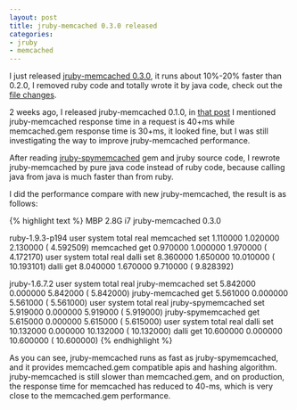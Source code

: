 ```yaml
---
layout: post
title: jruby-memcached 0.3.0 released
categories:
- jruby
- memcached
---
```

I just released [jruby-memcached 0.3.0][0], it runs about 10%-20%
faster than 0.2.0, I removed ruby code and totally wrote it by java
code, check out the [file changes][1].

2 weeks ago, I released jruby-memcached 0.1.0, in [that post][2] I
mentioned jruby-memcached response time in a request is 40+ms while
memcached.gem response time is 30+ms, it looked fine, but I was
still investigating the way to improve jruby-memcached performance.

After reading [jruby-spymemcached][3] gem and jruby source code, I
rewrote jruby-memcached by pure java code instead of ruby code,
because calling java from java is much faster than from ruby.

I did the performance compare with new jruby-memcached, the result is
as follows:

{% highlight text %}
MBP 2.8G i7    jruby-memcached 0.3.0

ruby-1.9.3-p194
                              user     system      total        real
memcached set              1.110000   1.020000   2.130000 (  4.592509)
memcached get              0.970000   1.000000   1.970000 (  4.172170)
                               user     system      total        real
dalli set                  8.360000   1.650000  10.010000 ( 10.193101)
dalli get                  8.040000   1.670000   9.710000 (  9.828392)

jruby-1.6.7.2
                              user     system      total        real
jruby-memcached set       5.842000   0.000000   5.842000 (  5.842000)
jruby-memcached get       5.561000   0.000000   5.561000 (  5.561000)
                              user     system      total        real
jruby-spymemcached set    5.919000   0.000000   5.919000 (  5.919000)
jruby-spymemcached get    5.615000   0.000000   5.615000 (  5.615000)
                              user     system      total        real
dalli set                10.132000   0.000000  10.132000 ( 10.132000)
dalli get                10.600000   0.000000  10.600000 ( 10.600000)
{% endhighlight %}

As you can see, jruby-memcached runs as fast as jruby-spymemcached, and
it provides memcached.gem compatible apis and hashing algorithm.
jruby-memcached is still slower than memcached.gem, and on production,
the response time for memcached has reduced to 40-ms, which is very
close to the memcached.gem performance.

[0]: https://rubygems.org/gems/jruby-memcached/versions/0.3.0
[1]: https://github.com/aurorafeint/jruby-memcached/compare/v0.2.0...v0.3.0
[2]: http://huangzhimin.com/2012/07/24/jruby-memcached-0-1-0-released/
[3]: https://github.com/headius/jruby-spymemcached
